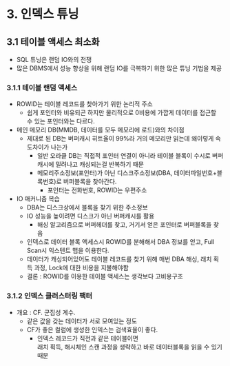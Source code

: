 # 3. 인덱스 튜닝

## 3.1 테이블 액세스 최소화

- SQL 튜닝은 랜덤 IO와의 전쟁
- 많은 DBMS에서 성능 향상을 위해 랜덤 IO를 극복하기 위한 많은 튜닝 기법을 제공

### 3.1.1 테이블 랜덤 액세스

- ROWID는 테이블 레코드를 찾아가기 위한 논리적 주소
  - 쉽게 포인터와 비유되곤 하지만 물리적으로 0비용에 가깝게 데이터를 접근할 수 있는 포인터와는 다르다.
- 메인 메모리 DB(MMDB, 데이터를 모두 메모리에 로드)와의 차이점
  - 제대로 된 DB는 버퍼캐시 히트율이 99%라 거의 메모리만 읽는데 왜이렇게 속도차이가 나는가
    - 일반 오라클 DB는 직접적 포인터 연결이 아니라 테이블 블록이 수시로 버퍼캐시에 밀려나고 캐싱되는걸 반복하기 때문
    - 메모리주소정보(포인터)가 아닌 디스크주소정보(DBA, 데이터파일번호+블록번호)로 버퍼블록을 찾아간다.
      - 포인터는 전화번호, ROWID는 우편주소
- IO 매커니즘 복습
  - DBA는 디스크상에서 블록을 찾기 위한 주소정보
  - IO 성능을 높이려면 디스크가 아닌 버퍼캐시를 활용
    - 해싱 알고리즘으로 버퍼헤더를 찾고, 거기서 얻은 포인터로 버퍼블록을 찾음
  - 인덱스로 데이터 블록 액세스시 ROWID를 분해해서 DBA 정보를 얻고, Full Scan시 익스텐트 맵을 이용한다.
  - 데이터가 캐싱되어있어도 테이블 레코드를 찾기 위해 매번 DBA 해싱, 래치 획득 과정, Lock에 대한 비용을 지불해야함
  - 결론 : ROWID를 이용한 테이블 액세스는 생각보다 고비용구조

### 3.1.2 인덱스 클러스터링 팩터

- 개요 : CF. 군집성 계수.
  - 같은 값을 갖는 데이터가 서로 모여있는 정도
  - CF가 좋은 컬럼에 생성한 인덱스는 검색효율이 좋다.
    - 인덱스 레코드가 직전과 같은 테이블이면  
    래치 획득, 해시체인 스캔 과정을 생략하고 바로 데이터블록을 읽을 수 있기 때문
